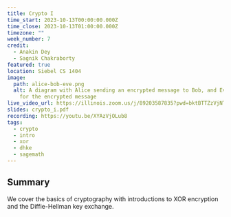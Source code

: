 ```yaml
---
title: Crypto I
time_start: 2023-10-13T00:00:00.000Z
time_close: 2023-10-13T01:00:00.000Z
timezone: ""
week_number: 7
credit:
  - Anakin Dey
  - Sagnik Chakraborty
featured: true
location: Siebel CS 1404
image:
  path: alice-bob-eve.png
  alt: A diagram with Alice sending an encrypted message to Bob, and Eve listening
    for the encrypted message
live_video_url: https://illinois.zoom.us/j/89203587835?pwd=bktBTTZzVjNTenRnQ0hEbG1HNmh1dz09
slides: crypto_i.pdf
recording: https://youtu.be/XYAzVjOLub8
tags:
  - crypto
  - intro
  - xor
  - dhke
  - sagemath
---
```

## Summary

We cover the basics of cryptography with introductions to XOR encryption and the Diffie-Hellman key exchange.